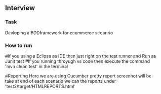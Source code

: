 ##  Interview

### Task
Devloping a BDDframework for ecommerce sceanrio

### How to run 
#If you using a Eclipse as IDE then just right on the test runner and Run as Junit test 
#If you running throyugh vs code then execute the command 'mvn clean test' in the terminal 

#Reporting 
Here we are using Cucumber pretty report screenhot will be take at end of each scenario
we can the reports under 'test2/target/HTMLREPORTS.html'

